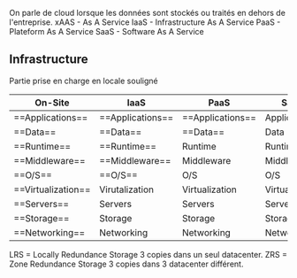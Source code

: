 On parle de cloud lorsque les données sont stockés ou traités en dehors de l'entreprise.
xAAS - As A Service
IaaS - Infrastructure As A Service
PaaS - Plateform As A Service
SaaS - Software As A Service
## Infrastructure
Partie prise en charge en locale souligné

| On-Site            | IaaS             | PaaS             | SaaS           |
| ------------------ | ---------------- | ---------------- | -------------- |
| ==Applications==   | ==Applications== | ==Applications== | Applications   |
| ==Data==           | ==Data==         | ==Data==         | Data           |
| ==Runtime==        | ==Runtime==      | Runtime          | Runtime        |
| ==Middleware==     | ==Middleware==   | Middleware       | Middleware     |
| ==O/S==            | ==O/S==          | O/S              | O/S            |
| ==Virtualization== | Virutalization   | Virtualization   | Virtualization |
| ==Servers==        | Servers          | Servers          | Servers        |
| ==Storage==        | Storage          | Storage          | Storage        |
| ==Networking==     | Networking       | Networking       | Networking     |
LRS = Locally Redundance Storage 3 copies dans un seul datacenter.
ZRS = Zone Redundance Storage 3 copies dans 3 datacenter différent.


